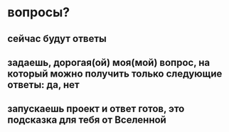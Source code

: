 # вопросы?
## сейчас будут ответы
## задаешь, дорогая(ой) моя(мой) вопрос, на который можно получить только следующие ответы: да, нет
## запускаешь проект и ответ готов, это подсказка для тебя от Вселенной
